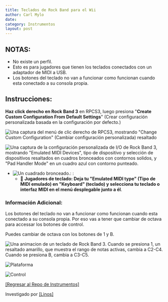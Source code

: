 ```yaml
---
title: Teclados de Rock Band para el Wii
author: Carl Mylo
date: 
category: Instrumentos
layout: post
---
```


## NOTAS:

* No existe un perfil.
* Esto es para jugadores que tienen los teclados conectados con un adaptador de MIDI a USB.
* Los botones del teclado no van a funcionar como funcionan cuando esta conectado a su consola propia.

## Instrucciones:
**Haz click derecho en Rock Band 3** en RPCS3, luego presiona "**Create Custom Configuration From Default Settings**" (Crear configuración personalizada basada en la configuración por defecto.)  

![Una captura del menú de clic derecho de RPCS3, mostrando "Change Custom Configuration" (Cambiar configuración personalizada) resaltado](https://raw.githubusercontent.com/hmxmilohax/rb3-pc/main/assets/images/cust/rpcs3customconfigchange.png "Change Custom Configuration")

![Una captura de la configuración personalizada de I/O de Rock Band 3, mostrando "Emulated MIDI Devices", tipo de dispositivo y selección de dispositivos resaltados en cuadros bronceados con contornos solidos, y "Pad Handler Mode" en un cuadro azul con contorno punteado.](https://raw.githubusercontent.com/hmxmilohax/rb3-pc/main/assets/images/cust/io.png "I/O")

* ![Un cuadrado bronceado.](https://raw.githubusercontent.com/hmxmilohax/rb3-pc/main/assets/images/cust/smalltan.png "Cuadrado bronceado"): : 
	* 🎹 **Jugadores de teclado: Deja tu "Emulated MIDI type" (Tipo de MIDI emulado) en "Keyboard" (teclado) y selecciona tu teclado o interfaz MIDI en el menú desplegable junto a él**.

### Información Adicional:

Los botones del teclado no van a funcionar como funcionan cuando esta conectado a su consola propia. Por eso vas a tener que cambiar de octava para accessar los botones de control.

Puedes cambiar de octava con los botones de 1 y B.

![Una animacion de un teclado de Rock Band 3. Cuando se presiona 1, un resaltado amarillo, que muestra el rango de notas activas, cambia a C2-C4. Cuando se presiona B, cambia a C3-C5.](https://raw.githubusercontent.com/hmxmilohax/rb3-pc/main/assets/images/instruments/rbkeysoctshift.gif "Cambio de octava") 

![Plataforma](https://raw.githubusercontent.com/hmxmilohax/rb3-pc/main/assets/images/instruments/wii.png "Plataforma") 

![Control](https://raw.githubusercontent.com/hmxmilohax/rb3-pc/main/assets/images/instruments/wiirbkeyscontroller.png "Control") 

[[Regresar al Repo de Instrumentos]](https://hmxmilohax.github.io/rb3-pc/english/instrumentrepo/#instrument-list)

Investigado por [[Linos]](https://www.youtube.com/@LinosMelendi)